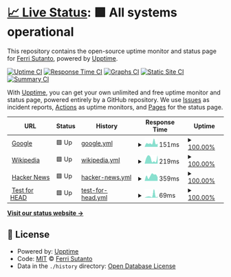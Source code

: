 # [📈 Live Status](https://ghprod.github.io/upptime): <!--live status--> **🟩 All systems operational**

This repository contains the open-source uptime monitor and status page for [Ferri Sutanto](https://ghprod.github.io/upptime), powered by [Upptime](https://github.com/upptime/upptime).

[![Uptime CI](https://github.com/ghprod/upptime/workflows/Uptime%20CI/badge.svg)](https://github.com/ghprod/upptime/actions?query=workflow%3A%22Uptime+CI%22)
[![Response Time CI](https://github.com/ghprod/upptime/workflows/Response%20Time%20CI/badge.svg)](https://github.com/ghprod/upptime/actions?query=workflow%3A%22Response+Time+CI%22)
[![Graphs CI](https://github.com/ghprod/upptime/workflows/Graphs%20CI/badge.svg)](https://github.com/ghprod/upptime/actions?query=workflow%3A%22Graphs+CI%22)
[![Static Site CI](https://github.com/ghprod/upptime/workflows/Static%20Site%20CI/badge.svg)](https://github.com/ghprod/upptime/actions?query=workflow%3A%22Static+Site+CI%22)
[![Summary CI](https://github.com/ghprod/upptime/workflows/Summary%20CI/badge.svg)](https://github.com/ghprod/upptime/actions?query=workflow%3A%22Summary+CI%22)

With [Upptime](https://upptime.js.org), you can get your own unlimited and free uptime monitor and status page, powered entirely by a GitHub repository. We use [Issues](https://github.com/ghprod/upptime/issues) as incident reports, [Actions](https://github.com/ghprod/upptime/actions) as uptime monitors, and [Pages](https://ghprod.github.io/upptime) for the status page.

<!--start: status pages-->
<!-- This summary is generated by Upptime (https://github.com/upptime/upptime) -->
<!-- Do not edit this manually, your changes will be overwritten -->
<!-- prettier-ignore -->
| URL | Status | History | Response Time | Uptime |
| --- | ------ | ------- | ------------- | ------ |
| <img alt="" src="https://icons.duckduckgo.com/ip3/www.google.com.ico" height="13"> [Google](https://www.google.com) | 🟩 Up | [google.yml](https://github.com/fer-ri/upptime/commits/HEAD/history/google.yml) | <details><summary><img alt="Response time graph" src="./graphs/google/response-time-week.png" height="20"> 151ms</summary><br><a href="https://ghprod.github.io/upptime/history/google"><img alt="Response time 103" src="https://img.shields.io/endpoint?url=https%3A%2F%2Fraw.githubusercontent.com%2Ffer-ri%2Fupptime%2FHEAD%2Fapi%2Fgoogle%2Fresponse-time.json"></a><br><a href="https://ghprod.github.io/upptime/history/google"><img alt="24-hour response time 282" src="https://img.shields.io/endpoint?url=https%3A%2F%2Fraw.githubusercontent.com%2Ffer-ri%2Fupptime%2FHEAD%2Fapi%2Fgoogle%2Fresponse-time-day.json"></a><br><a href="https://ghprod.github.io/upptime/history/google"><img alt="7-day response time 151" src="https://img.shields.io/endpoint?url=https%3A%2F%2Fraw.githubusercontent.com%2Ffer-ri%2Fupptime%2FHEAD%2Fapi%2Fgoogle%2Fresponse-time-week.json"></a><br><a href="https://ghprod.github.io/upptime/history/google"><img alt="30-day response time 116" src="https://img.shields.io/endpoint?url=https%3A%2F%2Fraw.githubusercontent.com%2Ffer-ri%2Fupptime%2FHEAD%2Fapi%2Fgoogle%2Fresponse-time-month.json"></a><br><a href="https://ghprod.github.io/upptime/history/google"><img alt="1-year response time 109" src="https://img.shields.io/endpoint?url=https%3A%2F%2Fraw.githubusercontent.com%2Ffer-ri%2Fupptime%2FHEAD%2Fapi%2Fgoogle%2Fresponse-time-year.json"></a></details> | <details><summary><a href="https://ghprod.github.io/upptime/history/google">100.00%</a></summary><a href="https://ghprod.github.io/upptime/history/google"><img alt="All-time uptime 99.41%" src="https://img.shields.io/endpoint?url=https%3A%2F%2Fraw.githubusercontent.com%2Ffer-ri%2Fupptime%2FHEAD%2Fapi%2Fgoogle%2Fuptime.json"></a><br><a href="https://ghprod.github.io/upptime/history/google"><img alt="24-hour uptime 100.00%" src="https://img.shields.io/endpoint?url=https%3A%2F%2Fraw.githubusercontent.com%2Ffer-ri%2Fupptime%2FHEAD%2Fapi%2Fgoogle%2Fuptime-day.json"></a><br><a href="https://ghprod.github.io/upptime/history/google"><img alt="7-day uptime 100.00%" src="https://img.shields.io/endpoint?url=https%3A%2F%2Fraw.githubusercontent.com%2Ffer-ri%2Fupptime%2FHEAD%2Fapi%2Fgoogle%2Fuptime-week.json"></a><br><a href="https://ghprod.github.io/upptime/history/google"><img alt="30-day uptime 100.00%" src="https://img.shields.io/endpoint?url=https%3A%2F%2Fraw.githubusercontent.com%2Ffer-ri%2Fupptime%2FHEAD%2Fapi%2Fgoogle%2Fuptime-month.json"></a><br><a href="https://ghprod.github.io/upptime/history/google"><img alt="1-year uptime 99.99%" src="https://img.shields.io/endpoint?url=https%3A%2F%2Fraw.githubusercontent.com%2Ffer-ri%2Fupptime%2FHEAD%2Fapi%2Fgoogle%2Fuptime-year.json"></a></details>
| <img alt="" src="https://icons.duckduckgo.com/ip3/en.wikipedia.org.ico" height="13"> [Wikipedia](https://en.wikipedia.org) | 🟩 Up | [wikipedia.yml](https://github.com/fer-ri/upptime/commits/HEAD/history/wikipedia.yml) | <details><summary><img alt="Response time graph" src="./graphs/wikipedia/response-time-week.png" height="20"> 219ms</summary><br><a href="https://ghprod.github.io/upptime/history/wikipedia"><img alt="Response time 209" src="https://img.shields.io/endpoint?url=https%3A%2F%2Fraw.githubusercontent.com%2Ffer-ri%2Fupptime%2FHEAD%2Fapi%2Fwikipedia%2Fresponse-time.json"></a><br><a href="https://ghprod.github.io/upptime/history/wikipedia"><img alt="24-hour response time 729" src="https://img.shields.io/endpoint?url=https%3A%2F%2Fraw.githubusercontent.com%2Ffer-ri%2Fupptime%2FHEAD%2Fapi%2Fwikipedia%2Fresponse-time-day.json"></a><br><a href="https://ghprod.github.io/upptime/history/wikipedia"><img alt="7-day response time 219" src="https://img.shields.io/endpoint?url=https%3A%2F%2Fraw.githubusercontent.com%2Ffer-ri%2Fupptime%2FHEAD%2Fapi%2Fwikipedia%2Fresponse-time-week.json"></a><br><a href="https://ghprod.github.io/upptime/history/wikipedia"><img alt="30-day response time 141" src="https://img.shields.io/endpoint?url=https%3A%2F%2Fraw.githubusercontent.com%2Ffer-ri%2Fupptime%2FHEAD%2Fapi%2Fwikipedia%2Fresponse-time-month.json"></a><br><a href="https://ghprod.github.io/upptime/history/wikipedia"><img alt="1-year response time 209" src="https://img.shields.io/endpoint?url=https%3A%2F%2Fraw.githubusercontent.com%2Ffer-ri%2Fupptime%2FHEAD%2Fapi%2Fwikipedia%2Fresponse-time-year.json"></a></details> | <details><summary><a href="https://ghprod.github.io/upptime/history/wikipedia">100.00%</a></summary><a href="https://ghprod.github.io/upptime/history/wikipedia"><img alt="All-time uptime 100.00%" src="https://img.shields.io/endpoint?url=https%3A%2F%2Fraw.githubusercontent.com%2Ffer-ri%2Fupptime%2FHEAD%2Fapi%2Fwikipedia%2Fuptime.json"></a><br><a href="https://ghprod.github.io/upptime/history/wikipedia"><img alt="24-hour uptime 100.00%" src="https://img.shields.io/endpoint?url=https%3A%2F%2Fraw.githubusercontent.com%2Ffer-ri%2Fupptime%2FHEAD%2Fapi%2Fwikipedia%2Fuptime-day.json"></a><br><a href="https://ghprod.github.io/upptime/history/wikipedia"><img alt="7-day uptime 100.00%" src="https://img.shields.io/endpoint?url=https%3A%2F%2Fraw.githubusercontent.com%2Ffer-ri%2Fupptime%2FHEAD%2Fapi%2Fwikipedia%2Fuptime-week.json"></a><br><a href="https://ghprod.github.io/upptime/history/wikipedia"><img alt="30-day uptime 100.00%" src="https://img.shields.io/endpoint?url=https%3A%2F%2Fraw.githubusercontent.com%2Ffer-ri%2Fupptime%2FHEAD%2Fapi%2Fwikipedia%2Fuptime-month.json"></a><br><a href="https://ghprod.github.io/upptime/history/wikipedia"><img alt="1-year uptime 100.00%" src="https://img.shields.io/endpoint?url=https%3A%2F%2Fraw.githubusercontent.com%2Ffer-ri%2Fupptime%2FHEAD%2Fapi%2Fwikipedia%2Fuptime-year.json"></a></details>
| <img alt="" src="https://icons.duckduckgo.com/ip3/news.ycombinator.com.ico" height="13"> [Hacker News](https://news.ycombinator.com) | 🟩 Up | [hacker-news.yml](https://github.com/fer-ri/upptime/commits/HEAD/history/hacker-news.yml) | <details><summary><img alt="Response time graph" src="./graphs/hacker-news/response-time-week.png" height="20"> 359ms</summary><br><a href="https://ghprod.github.io/upptime/history/hacker-news"><img alt="Response time 305" src="https://img.shields.io/endpoint?url=https%3A%2F%2Fraw.githubusercontent.com%2Ffer-ri%2Fupptime%2FHEAD%2Fapi%2Fhacker-news%2Fresponse-time.json"></a><br><a href="https://ghprod.github.io/upptime/history/hacker-news"><img alt="24-hour response time 424" src="https://img.shields.io/endpoint?url=https%3A%2F%2Fraw.githubusercontent.com%2Ffer-ri%2Fupptime%2FHEAD%2Fapi%2Fhacker-news%2Fresponse-time-day.json"></a><br><a href="https://ghprod.github.io/upptime/history/hacker-news"><img alt="7-day response time 359" src="https://img.shields.io/endpoint?url=https%3A%2F%2Fraw.githubusercontent.com%2Ffer-ri%2Fupptime%2FHEAD%2Fapi%2Fhacker-news%2Fresponse-time-week.json"></a><br><a href="https://ghprod.github.io/upptime/history/hacker-news"><img alt="30-day response time 295" src="https://img.shields.io/endpoint?url=https%3A%2F%2Fraw.githubusercontent.com%2Ffer-ri%2Fupptime%2FHEAD%2Fapi%2Fhacker-news%2Fresponse-time-month.json"></a><br><a href="https://ghprod.github.io/upptime/history/hacker-news"><img alt="1-year response time 307" src="https://img.shields.io/endpoint?url=https%3A%2F%2Fraw.githubusercontent.com%2Ffer-ri%2Fupptime%2FHEAD%2Fapi%2Fhacker-news%2Fresponse-time-year.json"></a></details> | <details><summary><a href="https://ghprod.github.io/upptime/history/hacker-news">100.00%</a></summary><a href="https://ghprod.github.io/upptime/history/hacker-news"><img alt="All-time uptime 99.93%" src="https://img.shields.io/endpoint?url=https%3A%2F%2Fraw.githubusercontent.com%2Ffer-ri%2Fupptime%2FHEAD%2Fapi%2Fhacker-news%2Fuptime.json"></a><br><a href="https://ghprod.github.io/upptime/history/hacker-news"><img alt="24-hour uptime 100.00%" src="https://img.shields.io/endpoint?url=https%3A%2F%2Fraw.githubusercontent.com%2Ffer-ri%2Fupptime%2FHEAD%2Fapi%2Fhacker-news%2Fuptime-day.json"></a><br><a href="https://ghprod.github.io/upptime/history/hacker-news"><img alt="7-day uptime 100.00%" src="https://img.shields.io/endpoint?url=https%3A%2F%2Fraw.githubusercontent.com%2Ffer-ri%2Fupptime%2FHEAD%2Fapi%2Fhacker-news%2Fuptime-week.json"></a><br><a href="https://ghprod.github.io/upptime/history/hacker-news"><img alt="30-day uptime 100.00%" src="https://img.shields.io/endpoint?url=https%3A%2F%2Fraw.githubusercontent.com%2Ffer-ri%2Fupptime%2FHEAD%2Fapi%2Fhacker-news%2Fuptime-month.json"></a><br><a href="https://ghprod.github.io/upptime/history/hacker-news"><img alt="1-year uptime 99.99%" src="https://img.shields.io/endpoint?url=https%3A%2F%2Fraw.githubusercontent.com%2Ffer-ri%2Fupptime%2FHEAD%2Fapi%2Fhacker-news%2Fuptime-year.json"></a></details>
| <img alt="" src="https://icons.duckduckgo.com/ip3/www.google.com.ico" height="13"> [Test for HEAD](https://www.google.com) | 🟩 Up | [test-for-head.yml](https://github.com/fer-ri/upptime/commits/HEAD/history/test-for-head.yml) | <details><summary><img alt="Response time graph" src="./graphs/test-for-head/response-time-week.png" height="20"> 69ms</summary><br><a href="https://ghprod.github.io/upptime/history/test-for-head"><img alt="Response time 28" src="https://img.shields.io/endpoint?url=https%3A%2F%2Fraw.githubusercontent.com%2Ffer-ri%2Fupptime%2FHEAD%2Fapi%2Ftest-for-head%2Fresponse-time.json"></a><br><a href="https://ghprod.github.io/upptime/history/test-for-head"><img alt="24-hour response time 198" src="https://img.shields.io/endpoint?url=https%3A%2F%2Fraw.githubusercontent.com%2Ffer-ri%2Fupptime%2FHEAD%2Fapi%2Ftest-for-head%2Fresponse-time-day.json"></a><br><a href="https://ghprod.github.io/upptime/history/test-for-head"><img alt="7-day response time 69" src="https://img.shields.io/endpoint?url=https%3A%2F%2Fraw.githubusercontent.com%2Ffer-ri%2Fupptime%2FHEAD%2Fapi%2Ftest-for-head%2Fresponse-time-week.json"></a><br><a href="https://ghprod.github.io/upptime/history/test-for-head"><img alt="30-day response time 45" src="https://img.shields.io/endpoint?url=https%3A%2F%2Fraw.githubusercontent.com%2Ffer-ri%2Fupptime%2FHEAD%2Fapi%2Ftest-for-head%2Fresponse-time-month.json"></a><br><a href="https://ghprod.github.io/upptime/history/test-for-head"><img alt="1-year response time 32" src="https://img.shields.io/endpoint?url=https%3A%2F%2Fraw.githubusercontent.com%2Ffer-ri%2Fupptime%2FHEAD%2Fapi%2Ftest-for-head%2Fresponse-time-year.json"></a></details> | <details><summary><a href="https://ghprod.github.io/upptime/history/test-for-head">100.00%</a></summary><a href="https://ghprod.github.io/upptime/history/test-for-head"><img alt="All-time uptime 100.00%" src="https://img.shields.io/endpoint?url=https%3A%2F%2Fraw.githubusercontent.com%2Ffer-ri%2Fupptime%2FHEAD%2Fapi%2Ftest-for-head%2Fuptime.json"></a><br><a href="https://ghprod.github.io/upptime/history/test-for-head"><img alt="24-hour uptime 100.00%" src="https://img.shields.io/endpoint?url=https%3A%2F%2Fraw.githubusercontent.com%2Ffer-ri%2Fupptime%2FHEAD%2Fapi%2Ftest-for-head%2Fuptime-day.json"></a><br><a href="https://ghprod.github.io/upptime/history/test-for-head"><img alt="7-day uptime 100.00%" src="https://img.shields.io/endpoint?url=https%3A%2F%2Fraw.githubusercontent.com%2Ffer-ri%2Fupptime%2FHEAD%2Fapi%2Ftest-for-head%2Fuptime-week.json"></a><br><a href="https://ghprod.github.io/upptime/history/test-for-head"><img alt="30-day uptime 100.00%" src="https://img.shields.io/endpoint?url=https%3A%2F%2Fraw.githubusercontent.com%2Ffer-ri%2Fupptime%2FHEAD%2Fapi%2Ftest-for-head%2Fuptime-month.json"></a><br><a href="https://ghprod.github.io/upptime/history/test-for-head"><img alt="1-year uptime 99.99%" src="https://img.shields.io/endpoint?url=https%3A%2F%2Fraw.githubusercontent.com%2Ffer-ri%2Fupptime%2FHEAD%2Fapi%2Ftest-for-head%2Fuptime-year.json"></a></details>

<!--end: status pages-->

[**Visit our status website →**](https://ghprod.github.io/upptime)

## 📄 License

- Powered by: [Upptime](https://github.com/upptime/upptime)
- Code: [MIT](./LICENSE) © [Ferri Sutanto](https://ghprod.github.io/upptime)
- Data in the `./history` directory: [Open Database License](https://opendatacommons.org/licenses/odbl/1-0/)
